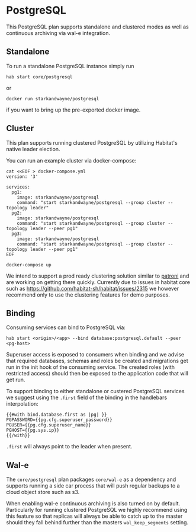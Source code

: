 # PostgreSQL

This PostgreSQL plan supports standalone and clustered modes as well as continuous archiving via wal-e integration.

## Standalone

To run a standalone PostgreSQL instance simply run
```
hab start core/postgresql
```
or
```
docker run starkandwayne/postgresql
```
if you want to bring up the pre-exported docker image.

## Cluster

This plan supports running clustered PostgreSQL by utilizing Habitat's native leader election.

You can run an example cluster via docker-compose:
```
cat <<EOF > docker-compose.yml
version: '3'

services:
  pg1:
    image: starkandwayne/postgresql
    command: "start starkandwayne/postgresql --group cluster --topology leader"
  pg2:
    image: starkandwayne/postgresql
    command: "start starkandwayne/postgresql --group cluster --topology leader --peer pg1"
  pg3:
    image: starkandwayne/postgresql
    command: "start starkandwayne/postgresql --group cluster --topology leader --peer pg1"
EOF

docker-compose up
```

We intend to support a prod ready clustering solution similar to [patroni](https://github.com/zalando/patroni) and are working on getting there quickly.
Currently due to issues in habitat core such as https://github.com/habitat-sh/habitat/issues/2315 we however recommend only to use the clustering features for demo purposes.

## Binding

Consuming services can bind to PostgreSQL via:

```
hab start <origin>/<app> --bind database:postgresql.default --peer <pg-host>
```

Superuser access is exposed to consumers when binding and we advise that required databases, schemas and roles be created and migrations get run in the init hook of the consuming service. The created roles (with restricted access) should then be exposed to the application code that will get run.

To support binding to either standalone or custered PostgreSQL services we suggest using the `.first` field of the binding in the handlebars interpolation:
```
{{#with bind.database.first as |pg| }}
PGPASSWORD={{pg.cfg.superuser_password}}
PGUSER={{pg.cfg.superuser_name}}
PGHOST={{pg.sys.ip}}
{{/with}}
```

`.first` will always point to the leader when present.

## Wal-e

The `core/postgresql` plan packages `core/wal-e` as a dependency and supports running a side car process that will push regular backups to a cloud object store such as s3.

When enabling wal-e continuous archiving is also turned on by default. Particularly for running clustered PostgreSQL we highly recommend using this feature so that replicas will always be able to catch up to the master should they fall behind further than the masters `wal_keep_segments` setting.
